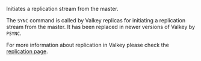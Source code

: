 Initiates a replication stream from the master.

The `SYNC` command is called by Valkey replicas for initiating a replication
stream from the master. It has been replaced in newer versions of Valkey by
 `PSYNC`.

For more information about replication in Valkey please check the
[replication page][tr].

[tr]: ../topics/replication.md

